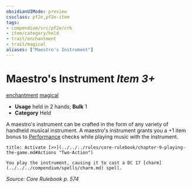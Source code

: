 ```yaml
---
obsidianUIMode: preview
cssclass: pf2e,pf2e-item
tags:
- compendium/src/pf2e/crb
- item/category/held
- trait/enchantment
- trait/magical
aliases: ["Maestro's Instrument"]
---
```

# Maestro's Instrument *Item 3+*  
[enchantment](../../../Rules/traits/enchantment.md)  [magical](../../../Rules/traits/magical.md)  

- **Usage** held in 2 hands; **Bulk** 1
- **Category** Held

A maestro's instrument can be crafted in the form of any variety of handheld musical instrument. A maestro's instrument grants you a +1 item bonus to [Performance](../../skills.md#Performance) checks while playing music with the instrument.

```ad-embed-ability
title: Activate [>>](../../../rules/core-rulebook/chapter-9-playing-the-game.md#Actions "Two-Action")

You play the instrument, causing it to cast a DC 17 [charm](../../../compendium/spells/charm.md) spell.
```

*Source: Core Rulebook p. 574*
